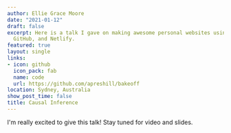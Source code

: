 ```yaml
---
author: Ellie Grace Moore
date: "2021-01-12"
draft: false
excerpt: Here is a talk I gave on making awesome personal websites using Hugo, blogdown,
  GitHub, and Netlify.
featured: true
layout: single
links:
- icon: github
  icon_pack: fab
  name: code
  url: https://github.com/apreshill/bakeoff
location: Sydney, Australia
show_post_time: false
title: Causal Inference
---
```


I'm really excited to give this talk! Stay tuned for video and slides.

